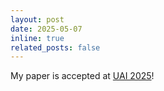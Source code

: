 ```yaml
---
layout: post
date: 2025-05-07
inline: true
related_posts: false
---
```


My paper is accepted at [UAI 2025](https://www.auai.org/uai2025/)!

